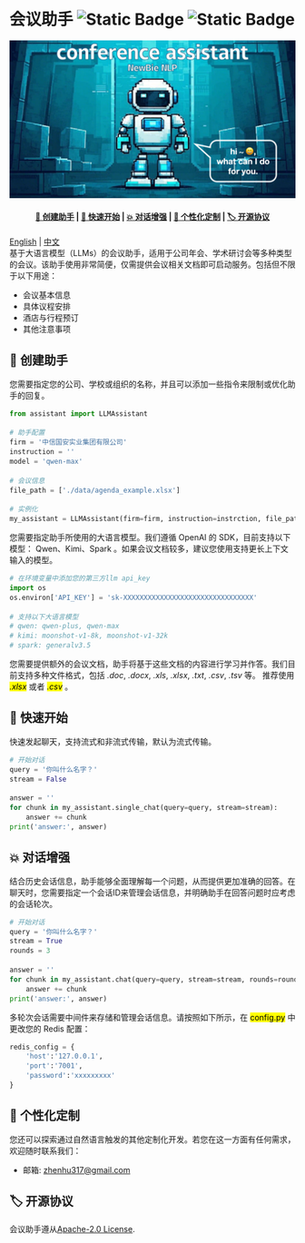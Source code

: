 # 会议助手 ![Static Badge](https://img.shields.io/badge/Apache-2.0-green) ![Static Badge](https://img.shields.io/badge/NewBie-NLP-blue)  
![project_logo](./images/conference_assistant_logo.png)  
<h4 align="center">
    <p>
        <a href="#-创建助手">🤖 创建助手</a> |
        <a href="#-快速开始">💫 快速开始</a> |
        <a href="#-对话增强">💥 对话增强</a> |
        <a href="#-个性化定制">🤝 个性化定制</a> |
        <a href="#-开源协议">🏷 开源协议</a> 
    <p>
</h4>  

[English](README.md) | [中文](./README_zh.md)  
基于大语言模型（LLMs）的会议助手，适用于公司年会、学术研讨会等多种类型的会议。该助手使用非常简便，仅需提供会议相关文档即可启动服务。包括但不限于以下用途：  
- 会议基本信息
- 具体议程安排
- 酒店与行程预订
- 其他注意事项
## 🤖 创建助手
您需要指定您的公司、学校或组织的名称，并且可以添加一些指令来限制或优化助手的回复。  
```python 
from assistant import LLMAssistant

# 助手配置
firm = '中信国安实业集团有限公司' 
instruction = '' 
model = 'qwen-max'

# 会议信息
file_path = ['./data/agenda_example.xlsx'] 
        
# 实例化
my_assistant = LLMAssistant(firm=firm, instruction=instrction, file_path=file_path, model=model)
```  
您需要指定助手所使用的大语言模型。我们遵循 OpenAI 的 SDK，目前支持以下模型： Qwen、Kimi、Spark 。如果会议文档较多，建议您使用支持更长上下文输入的模型。    
```python
# 在环境变量中添加您的第三方llm api_key
import os
os.environ['API_KEY'] = 'sk-XXXXXXXXXXXXXXXXXXXXXXXXXXXXXXXX'

# 支持以下大语言模型
# qwen: qwen-plus, qwen-max  
# kimi: moonshot-v1-8k, moonshot-v1-32k  
# spark: generalv3.5  
``` 
您需要提供额外的会议文档，助手将基于这些文档的内容进行学习并作答。我们目前支持多种文件格式，包括 *.doc*, *.docx*, *.xls*, *.xlsx*, *.txt*, *.csv*, *.tsv* 等。 推荐使用 <mark>*.xlsx*</mark> 或者 <mark>*.csv*</mark> 。  
## 💫 快速开始
快速发起聊天，支持流式和非流式传输，默认为流式传输。  
```python 
# 开始对话
query = '你叫什么名字？'
stream = False

answer = ''
for chunk in my_assistant.single_chat(query=query, stream=stream):
    answer += chunk
print('answer:', answer)
```
## 💥 对话增强
结合历史会话信息，助手能够全面理解每一个问题，从而提供更加准确的回答。在聊天时，您需要指定一个会话ID来管理会话信息，并明确助手在回答问题时应考虑的会话轮次。  
```python 
# 开始对话
query = '你叫什么名字？'
stream = True
rounds = 3

answer = ''
for chunk in my_assistant.chat(query=query, stream=stream, rounds=rounds):
    answer += chunk
print('answer:', answer)
```
多轮次会话需要中间件来存储和管理会话信息。请按照如下所示，在 <mark>config.py</mark> 中更改您的 Redis 配置：      
```python  
redis_config = {
    'host':'127.0.0.1',
    'port':'7001',
    'password':'xxxxxxxxx'
}
```
## 🤝 个性化定制
您还可以探索通过自然语言触发的其他定制化开发。若您在这一方面有任何需求，欢迎随时联系我们： 
- 邮箱: zhenhu317@gmail.com  
## 🏷 开源协议
会议助手遵从[Apache-2.0 License](./LICENSE). 